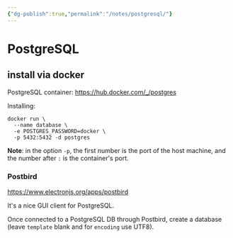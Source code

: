 ```yaml
---
{"dg-publish":true,"permalink":"/notes/postgresql/"}
---
```


# PostgreSQL

## install via docker

PostgreSQL container: <https://hub.docker.com/_/postgres>

Installing:
```
docker run \
  --name database \
  -e POSTGRES_PASSWORD=docker \
  -p 5432:5432 -d postgres
```

**Note**: in the option `-p`, the first number is the port of the host machine, and the number after `:` is the container's port.


### Postbird

https://www.electronjs.org/apps/postbird

It's a nice GUI client for PostgreSQL.

Once connected to a PostgreSQL DB through Postbird, create a database (leave `template` blank and for `encoding` use UTF8).

